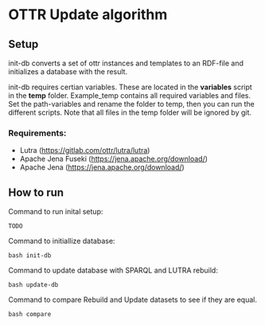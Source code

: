 # OTTR Update algorithm

## Setup
init-db converts a set of ottr instances and templates to an RDF-file and initializes a database with the result. 

init-db requires certian variables. These are located in the **variables** script in the **temp** folder. 
Example_temp contains all required variables and files. Set the path-variables and rename the folder to temp, then you can run the different scripts.
Note that all files in the temp folder will be ignored by git. 

### Requirements:
* Lutra (https://gitlab.com/ottr/lutra/lutra)
* Apache Jena Fuseki (https://jena.apache.org/download/)
* Apache Jena (https://jena.apache.org/download/)

## How to run
Command to run inital setup:
```
TODO
```

Command to initiallize database:
```
bash init-db
```

Command to update database with SPARQL and LUTRA rebuild:
```
bash update-db
```

Command to compare Rebuild and Update datasets to see if they are equal.
```
bash compare
```
